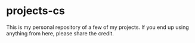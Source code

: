 # projects-cs

This is my personal repository of a few of my projects. If you end up using anything from here, please share the credit.
